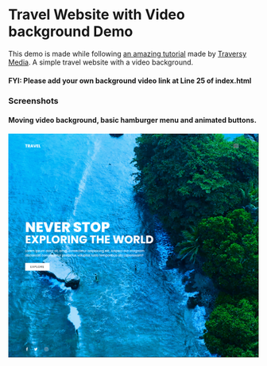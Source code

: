 # Travel Website with Video background Demo

This demo is made while following [an amazing tutorial](https://youtu.be/8MgpE2DTTKA) made by [Traversy Media](https://www.youtube.com/@TraversyMedia). A simple travel website with a video background.

#### **FYI: Please add your own background video link at Line 25 of index.html**

### Screenshots

#### Moving video background, basic hamburger menu and animated buttons.

![Screenshot](/img/screenshot_1.png)
